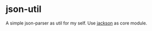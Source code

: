 # json-util
A simple json-parser as util for my self.
Use [jackson](https://github.com/FasterXML/jackson-core) as core module.
